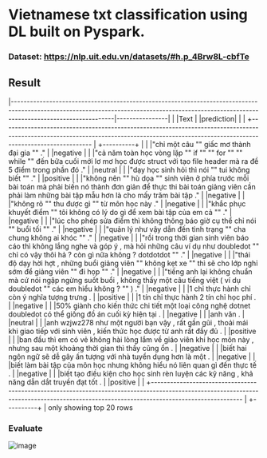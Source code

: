 # Vietnamese txt classification using DL built on Pyspark.
### Dataset: https://nlp.uit.edu.vn/datasets/#h.p_4Brw8L-cbfTe

## Result

|--------------------------------------------------------------------------------------------------------------------------------------------------------------------------------------------|----------------|
| \|Text                                                                                                                                                                                     | \|prediction\| |
| +----------------------------------------------------------------------------------------------------------------------------------------------------------------------------------------  | +----------+   |
| \|"chỉ một câu "" giấc mơ thành đại gia "" ."                                                                                                                                              | \|negative     |
| \|"cả năm toàn học vòng lặp "" if "" "" for "" "" while "" đến bữa cuối mới lơ mơ học được struct với tạo file header mà ra đề 5 điểm trong phần đó ."                                     | \|neutral      |
| \|"dạy học sinh hỏi thì nói "" tui không biết "" ."                                                                                                                                        | \|positive     |
| \|"không nên "" hù dọa "" sinh viên ở phía trước mỗi bài toán mà phải biến nó thành đơn giản để thực thi bài toán giảng viên cần phải làm những bài tập mẫu hơn là cho mấy trăm bài tập ." | \|negative     |
| \|"không rõ "" thu được gì "" từ môn học này ."                                                                                                                                            | \|negative     |
| \|"khắc phục khuyết điểm "" tôi không có lý do gì để xem bài tập của em cả "" ."                                                                                                           | \|negative     |
| \|"lúc cho phép sửa điểm thì không thông báo giờ cụ thể chỉ nói "" buổi tối "" ."                                                                                                          | \|negative     |
| \|"quản lý như vậy dẫn đến tình trạng "" cha chung không ai khóc "" ."                                                                                                                     | \|negative     |
| \|"rồi trong thời gian sinh viên báo cáo thì không lắng nghe và góp ý , mà hỏi những câu ví dụ như doubledot "" chỉ có vậy thôi hả ? còn gì nữa không ? dotdotdot "" ."                    | \|negative     |
| \|"thái độ dạy hời hợt , những buổi giảng viên "" không kẹt xe "" thì sẽ cho lớp nghỉ sớm để giảng viên "" đi họp "" ."                                                                    | \|negative     |
| \|"tiếng anh lại không chuẩn mà cứ nói ngập ngừng suốt buổi , không thấy một câu tiếng việt ( ví dụ doubledot "" các em hiểu không ? "" ) ."                                               | \|negative     |
| \|1 chỉ thực hành chỉ còn ý nghĩa tượng trưng .                                                                                                                                            | \|positive     |
| \|1 tín chỉ thực hành 2 tín chỉ học phí .                                                                                                                                                  | \|negative     |
| \|50% giành cho kiến thức chi tiết một loại công nghệ dotnet doubledot có thể giống đồ án cuối kỳ hiện tại .                                                                               | \|negative     |
| \|anh văn .                                                                                                                                                                                | \|neutral      |
| \|anh wzjwz278 như một người bạn vậy , rất gần gũi , thoải mái khi giao tiếp với sinh viên , kiến thức học được từ anh rất đầy đủ .                                                        | \|positive     |
| \|ban đầu thì em có vẻ không hài lòng lắm về giáo viên khi học môn này , nhưng sau một khoảng thời gian thì thấy cũng ổn .                                                                 | \|negative     |
| \|biết hai ngôn ngữ sẽ dễ gây ấn tượng với nhà tuyển dụng hơn là một .                                                                                                                     | \|negative     |
| \|biết làm bài tập của môn học nhưng không hiểu nó liên quan gì đến thực tế .                                                                                                              | \|negative     |
| \|biết tạo điều kiện cho học sinh rèn luyện các kỹ năng , khả năng dẫn dắt truyền đạt tốt .                                                                                                | \|positive     |
| +----------------------------------------------------------------------------------------------------------------------------------------------------------------------------------------  | +----------+   |
only showing top 20 rows                 
### Evaluate
![image](https://github.com/huuquangg/Vietnamese-Students-Feedbacks-Classification-DistributedDL-Spark/assets/98322281/755abe12-057f-4cda-9b05-c2f6f61790f9)

